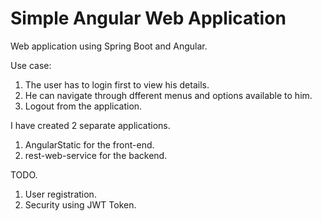 # Simple Angular Web Application 

Web application using Spring Boot and Angular.

Use case:
1) The user has to login first to view his details.
2) He can navigate through dfferent menus and options available to him.
3) Logout from the application.

I have created 2 separate applications.
1) AngularStatic for the front-end.
2) rest-web-service for the backend.


TODO.
1) User registration.
2) Security using JWT Token.
